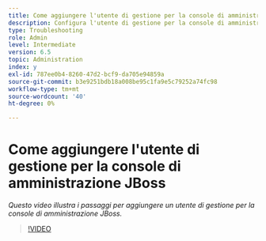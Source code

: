 ```yaml
---
title: Come aggiungere l'utente di gestione per la console di amministrazione JBoss
description: Configura l'utente di gestione per la console di amministrazione JBOSS
type: Troubleshooting
role: Admin
level: Intermediate
version: 6.5
topic: Administration
index: y
exl-id: 787ee0b4-8260-47d2-bcf9-da705e94859a
source-git-commit: b3e9251bdb18a008be95c1fa9e5c79252a74fc98
workflow-type: tm+mt
source-wordcount: '40'
ht-degree: 0%

---
```


# Come aggiungere l&#39;utente di gestione per la console di amministrazione JBoss

*Questo video illustra i passaggi per aggiungere un utente di gestione per la console di amministrazione JBoss.*

>[!VIDEO](https://video.tv.adobe.com/v/335484?quality=12&learn=on)

